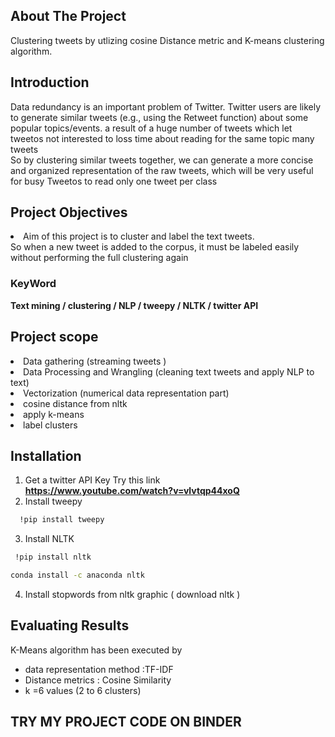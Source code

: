 
<!-- ABOUT THE PROJECT -->
## About The Project
Clustering tweets by utlizing cosine Distance metric and K-means clustering algorithm.



## Introduction
Data redundancy is an important problem of Twitter. Twitter users are likely to generate similar tweets (e.g., using the Retweet function) about some popular topics/events.
a result of a huge number of tweets which let  tweetos not interested to loss time about reading for the same topic many tweets     
  So by clustering similar tweets together, we can generate a more concise and organized representation of the raw tweets, which will be very useful for busy Tweetos to read only one tweet per class
  
## Project Objectives

<li>Aim of this project is to cluster and label the text  tweets.</br>
  So
when a new tweet is added to the corpus, it must be labeled easily without performing the full clustering again</li>

### KeyWord

<B>Text mining  /  clustering   /  NLP /  tweepy  / NLTK  / twitter API </B>






## Project scope

<li>Data gathering (streaming tweets )</li> <li> Data Processing and Wrangling (cleaning text tweets and apply NLP to text)</li>
<li>Vectorization (numerical data representation part) <li>cosine distance from nltk </li>  <li> apply k-means</li> <li>label clusters </li>







<!-- USAGE EXAMPLES -->
## Installation

1. Get a twitter API Key 
     Try this link </br>
      <B>https://www.youtube.com/watch?v=vlvtqp44xoQ </B>
2. Install tweepy </br>
```sh
  !pip install tweepy 
  ```
    
  
3. Install NLTK </br>
```sh
 !pip install nltk
  ```
  ```sh
 conda install -c anaconda nltk
  ```
4. Install stopwords from nltk graphic ( download nltk )

<!-- ROADMAP -->
## Evaluating Results
 
K-Means algorithm has been executed by

-  data representation method :TF-IDF 
- Distance metrics  : Cosine Similarity
- k =6  values (2 to 6 clusters)
## TRY MY PROJECT CODE ON BINDER 


